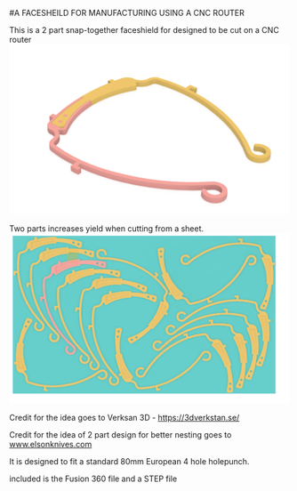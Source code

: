 #A FACESHEILD FOR MANUFACTURING USING A CNC ROUTER

This is a 2 part snap-together faceshield for designed to be cut on a CNC router
<img src="https://github.com/Johnr24/COVID19_FACESHIELD_4_CNC_ROUTER/blob/master/raw/ASSEMBELLED%20FACEMASK.png?raw=true">


Two parts increases yield when cutting from a sheet.
<img src="https://github.com/Johnr24/COVID19_FACESHIELD_4_CNC_ROUTER/blob/master/raw/2020-04-18%2011_22_24-Window.png">

Credit for the idea goes to Verksan 3D - https://3dverkstan.se/

Credit for the idea of 2 part design for better nesting goes to www.elsonknives.com

It is designed to fit a standard 80mm European 4 hole holepunch.

included is the Fusion 360 file and a STEP file



